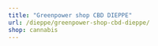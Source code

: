 ```yaml
---
title: "Greenpower shop CBD DIEPPE"
url: /dieppe/greenpower-shop-cbd-dieppe/
shop: cannabis
---
```

